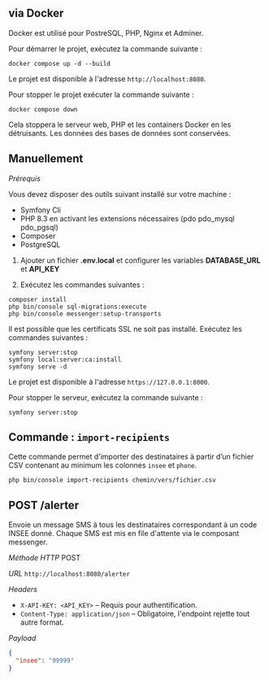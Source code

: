 
## via Docker

Docker est utilisé pour PostreSQL, PHP, Nginx et Adminer.

Pour démarrer le projet, exécutez la commande suivante :

```shell
docker compose up -d --build
```
Le projet est disponible à l'adresse `http://localhost:8080`.

Pour stopper le projet exécuter la commande suivante :

```shell
docker compose down
```
Cela stoppera le serveur web, PHP et les containers Docker en les détruisants. Les données des bases de données sont conservées.



## Manuellement

*Prérequis*

Vous devez disposer des outils suivant installé sur votre machine :

* Symfony Cli
* PHP 8.3 en activant les extensions nécessaires (pdo pdo_mysql pdo_pgsql)
* Composer
* PostgreSQL

1. Ajouter un fichier __.env.local__ et configurer les variables __DATABASE_URL__ et __API_KEY__

2. Exécutez les commandes suivantes :

```shell
composer install
php bin/console sql-migrations:execute
php bin/console messenger:setup-transports
```

Il est possible que les certificats SSL ne soit pas installé. Exécutez les commandes suivantes :

```shell
symfony server:stop
symfony local:server:ca:install
symfony serve -d
```

Le projet est disponible à l'adresse `https://127.0.0.1:8000`.

Pour stopper le serveur, exécutez la commande suivante :

```shell
symfony server:stop
```


## Commande : `import-recipients`

Cette commande permet d'importer des destinataires à partir d’un fichier CSV contenant au minimum les colonnes `insee` et `phone`.

```shell
php bin/console import-recipients chemin/vers/fichier.csv
```


## POST /alerter

Envoie un message SMS à tous les destinataires correspondant à un code INSEE donné. Chaque SMS est mis en file d'attente via le composant messenger.

*Méthode HTTP*
POST

*URL*
`http://localhost:8080/alerter`

*Headers*
- `X-API-KEY: <API_KEY>` – Requis pour authentification.
- `Content-Type: application/json` – Obligatoire, l'endpoint rejette tout autre format.

*Payload*
```json
{
  "insee": "99999"
}
